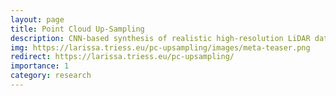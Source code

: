 ```yaml
---
layout: page
title: Point Cloud Up-Sampling
description: CNN-based synthesis of realistic high-resolution LiDAR data
img: https://larissa.triess.eu/pc-upsampling/images/meta-teaser.png
redirect: https://larissa.triess.eu/pc-upsampling/
importance: 1
category: research
---
```


